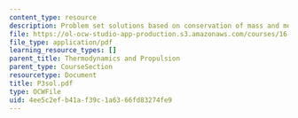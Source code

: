 ```yaml
---
content_type: resource
description: Problem set solutions based on conservation of mass and momentum.
file: https://ol-ocw-studio-app-production.s3.amazonaws.com/courses/16-01-unified-engineering-i-ii-iii-iv-fall-2005-spring-2006/4ee5c2efb41af39c1a6366fd83274fe9_P3sol.pdf
file_type: application/pdf
learning_resource_types: []
parent_title: Thermodynamics and Propulsion
parent_type: CourseSection
resourcetype: Document
title: P3sol.pdf
type: OCWFile
uid: 4ee5c2ef-b41a-f39c-1a63-66fd83274fe9
---
```

